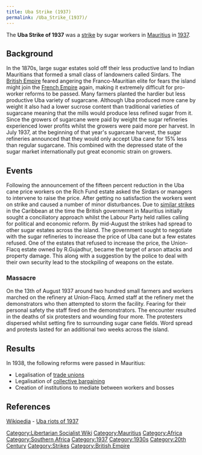 ```yaml
---
title: Uba Strike (1937)
permalink: /Uba_Strike_(1937)/
---
```


The **Uba Strike of 1937** was a [strike](List_of_Strikes "wikilink") by
sugar workers in [Mauritius](Mauritius "wikilink") in
[1937](Timeline_of_Libertarian_Socialism_in_Southern_Africa "wikilink").

## Background

In the 1870s, large sugar estates sold off their less productive land to
Indian Mauritians that formed a small class of landowners called
Sirdars. The [British Empire](British_Empire "wikilink") feared angering
the Franco-Mauritian elite for fears the island might join the [French
Empire](French_Empire "wikilink") again, making it extremely difficult
for pro-worker reforms to be passed. Many farmers planted the hardier
but less productive Uba variety of sugarcane. Although Uba produced more
cane by weight it also had a lower sucrose content than traditional
varieties of sugarcane meaning that the mills would produce less refined
sugar from it. Since the growers of sugarcane were paid by weight the
sugar refineries experienced lower profits whilst the growers were paid
more per harvest. In July 1937, at the beginning of that year's
sugarcane harvest, the sugar refineries announced that they would only
accept Uba cane for 15% less than regular sugarcane. This combined with
the depressed state of the sugar market internationally put great
economic strain on growers.

## Events

Following the announcement of the fifteen percent reduction in the Uba
cane price workers on the Rich Fund estate asked the Sirdars or managers
to intervene to raise the price. After getting no satisfaction the
workers went on strike and caused a number of minor disturbances. Due to
[similar strikes](British_Caribbean_Strike_Wave_(1930s) "wikilink") in
the Caribbean at the time the British government in Mauritius initially
sought a conciliatory approach whilst the Labour Party held rallies
calling for political and economic reform. By mid-August the strikes had
spread to other sugar estates across the island. The government sought
to negotiate with the sugar refineries to increase the price of Uba cane
but a few estates refused. One of the estates that refused to increase
the price, the Union-Flacq estate owned by R.Gujadhur, became the target
of arson attacks and property damage. This along with a suggestion by
the police to deal with their own security lead to the stockpiling of
weapons on the estate.

### Massacre

On the 13th of August 1937 around two hundred small farmers and workers
marched on the refinery at Union-Flacq. Armed staff at the refinery met
the demonstrators who then attempted to storm the facility. Fearing for
their personal safety the staff fired on the demonstrators. The
encounter resulted in the deaths of six protesters and wounding four
more. The protesters dispersed whilst setting fire to surrounding sugar
cane fields. Word spread and protests lasted for an additional two weeks
across the island.

## Results

In 1938, the following reforms were passed in Mauritius:

- Legalisation of [trade unions](Trade_Union "wikilink")
- Legalisation of [collective
  bargaining](Collective_Bargaining "wikilink")
- Creation of institutions to mediate between workers and bosses

## References

[Wikipedia](Wikipedia "wikilink") - [Uba riots of
1937](https://en.wikipedia.org/wiki/Uba_riots_of_1937)

[Category:Libertarian Socialist
Wiki](Category:Libertarian_Socialist_Wiki "wikilink")
[Category:Mauritius](Category:Mauritius "wikilink")
[Category:Africa](Category:Africa "wikilink") [Category:Southern
Africa](Category:Southern_Africa "wikilink")
[Category:1937](Category:1937 "wikilink")
[Category:1930s](Category:1930s "wikilink") [Category:20th
Century](Category:20th_Century "wikilink")
[Category:Strikes](Category:Strikes "wikilink") [Category:British
Empire](Category:British_Empire "wikilink")